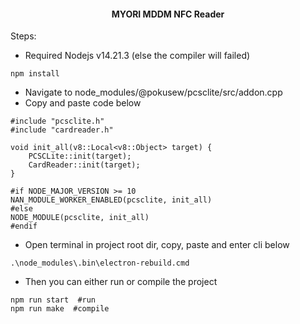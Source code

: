 <h4 align="center">MYORI MDDM NFC Reader</h4>


<p>Steps:</p>
<ul>
  <li>Required Nodejs v14.21.3 (else the compiler will failed)</li>
</ul>

```
npm install
```

<ul>
  <li>Navigate to node_modules/@pokusew/pcsclite/src/addon.cpp</li>
  <li>Copy and paste code below</li>
</ul>

```
#include "pcsclite.h"
#include "cardreader.h"

void init_all(v8::Local<v8::Object> target) {
    PCSCLite::init(target);
    CardReader::init(target);
}

#if NODE_MAJOR_VERSION >= 10
NAN_MODULE_WORKER_ENABLED(pcsclite, init_all)
#else
NODE_MODULE(pcsclite, init_all)
#endif
```

<ul>
  <li>Open terminal in project root dir, copy, paste and enter cli below</li>
</ul>

```
.\node_modules\.bin\electron-rebuild.cmd
```

<ul>
  <li>Then you can either run or compile the project</li>
</ul>

```
npm run start  #run
npm run make  #compile
```
